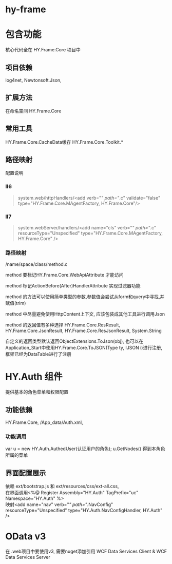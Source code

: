 hy-frame
========

# 包含功能
核心代码全在 HY.Frame.Core 项目中

## 项目依赖
log4net, Newtonsoft.Json, 

## 扩展方法
在命名空间 HY.Frame.Core

## 常用工具
HY.Frame.Core.CacheData缓存 
HY.Frame.Core.Toolkit.*


## 路径映射
配置说明
### II6
>system.web/httpHandlers/&lt;add verb="*" path="*.c" validate="false" type="HY.Frame.Core.MAgentFactory, HY.Frame.Core"/>

### II7
>system.webServer/handlers/&lt;add name="cls" verb="*" path="*.c" resourceType="Unspecified" type="HY.Frame.Core.MAgentFactory, HY.Frame.Core" />

### 路径映射
/name/space/class/method.c

method 要标记HY.Frame.Core.WebApiAttribute 才能访问

method 标记ActionBefore(After)HandlerAttribute 实现过滤器功能

method 的方法可以使用简单类型的参数,参数值会尝试从form和query中寻找,并赋值(trim)

method 中尽量避免使用HttpContent上下文, 应该包装成其他工具进行调用Json

method 的返回值有多种选择 HY.Frame.Core.ResResult, HY.Frame.Core.JsonResult, HY.Frame.Core.ResJsonResult, System.String

自定义的返回类型默认返回ObjectExtensions.ToJson(obj), 也可以在Application_Start中使用HY.Frame.Core.ToJSON(Type ty, IJSON i)进行注册, 框架已经为DataTable进行了注册

# HY.Auth 组件

提供基本的角色菜单和权限配置

## 功能依赖
HY.Frame.Core, /App_data/Auth.xml,
### 功能调用
var u = new HY.Auth.AuthedUser(认证用户的角色); u.GetNodes() 得到本角色所属的菜单
## 界面配置展示
依赖 ext/bootstrap.js 和 ext/resources/css/ext-all.css,   
在界面调用&lt;%@ Register Assembly="HY.Auth" TagPrefix="uc" Namespace="HY.Auth" %>   
映射&lt;add name="nav" verb="*" path="*.NavConfig" resourceType="Unspecified" type="HY.Auth.NavConfigHandler, HY.Auth" />



# OData v3
在 .web项目中要使用v3, 需要nuget添加引用 WCF Data Services Client & WCF Data Services Server

